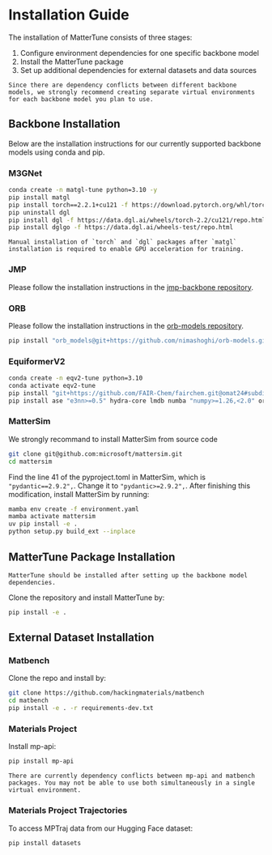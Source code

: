 # Installation Guide

The installation of MatterTune consists of three stages:

1. Configure environment dependencies for one specific backbone model
2. Install the MatterTune package
3. Set up additional dependencies for external datasets and data sources

```{warning}
Since there are dependency conflicts between different backbone models, we strongly recommend creating separate virtual environments for each backbone model you plan to use.
```

## Backbone Installation

Below are the installation instructions for our currently supported backbone models using conda and pip.

### M3GNet

```bash
conda create -n matgl-tune python=3.10 -y
pip install matgl
pip install torch==2.2.1+cu121 -f https://download.pytorch.org/whl/torch_stable.html
pip uninstall dgl
pip install dgl -f https://data.dgl.ai/wheels/torch-2.2/cu121/repo.html
pip install dglgo -f https://data.dgl.ai/wheels-test/repo.html
```

```{note}
Manual installation of `torch` and `dgl` packages after `matgl` installation is required to enable GPU acceleration for training.
```

### JMP

Please follow the installation instructions in the [jmp-backbone repository](https://github.com/nimashoghi/jmp-backbone/blob/lingyu-grad/README.md).

### ORB

Please follow the installation instructions in the [orb-models repository](https://github.com/orbital-materials/orb-models).

```bash
pip install "orb_models@git+https://github.com/nimashoghi/orb-models.git"
```

### EquiformerV2

```bash
conda create -n eqv2-tune python=3.10
conda activate eqv2-tune
pip install "git+https://github.com/FAIR-Chem/fairchem.git@omat24#subdirectory=packages/fairchem-core" --no-deps
pip install ase "e3nn>=0.5" hydra-core lmdb numba "numpy>=1.26,<2.0" orjson "pymatgen>=2023.10.3" submitit tensorboard "torch==2.5.0" wandb torch_geometric h5py netcdf4 opt-einsum spglib
```

### MatterSim

We strongly recommand to install MatterSim from source code

```bash
git clone git@github.com:microsoft/mattersim.git
cd mattersim
```

Find the line 41 of the pyproject.toml in MatterSim, which is ```"pydantic==2.9.2",```. Change it to ```"pydantic>=2.9.2",```. After finishing this modification, install MatterSim by running:

```bash
mamba env create -f environment.yaml
mamba activate mattersim
uv pip install -e .
python setup.py build_ext --inplace
```

## MatterTune Package Installation

```{important}
MatterTune should be installed after setting up the backbone model dependencies.
```

Clone the repository and install MatterTune by:

```bash
pip install -e .
```

## External Dataset Installation

### Matbench

Clone the repo and install by:
```bash
git clone https://github.com/hackingmaterials/matbench
cd matbench
pip install -e . -r requirements-dev.txt
```

### Materials Project

Install mp-api:
```bash
pip install mp-api
```

```{note}
There are currently dependency conflicts between mp-api and matbench packages. You may not be able to use both simultaneously in a single virtual environment.
```

### Materials Project Trajectories

To access MPTraj data from our Hugging Face dataset:
```bash
pip install datasets
```
